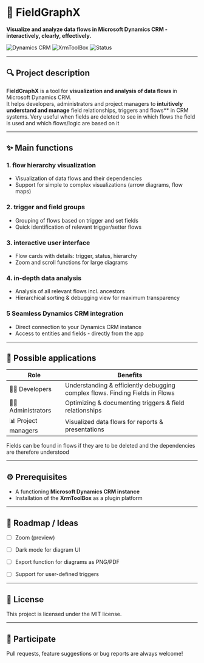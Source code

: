 # 🚀 FieldGraphX

**Visualize and analyze data flows in Microsoft Dynamics CRM - interactively, clearly, effectively.**

![Dynamics CRM](https://img.shields.io/badge/Dynamics%20CRM-Integration-blue)
![XrmToolBox](https://img.shields.io/badge/XrmToolBox-Plugin-green)
![Status](https://img.shields.io/badge/status-Beta-yellow)

---

## 🔍 Project description

**FieldGraphX** is a tool for **visualization and analysis of data flows** in Microsoft Dynamics CRM.  
It helps developers, administrators and project managers to **intuitively understand and manage** field relationships, triggers and flows** in CRM systems.
Very useful when fields are deleted to see in which flows the field is used and which flows/logic are based on it

---

## ✨ Main functions

### 1. flow hierarchy visualization
- Visualization of data flows and their dependencies
- Support for simple to complex visualizations (arrow diagrams, flow maps)

### 2. trigger and field groups
- Grouping of flows based on trigger and set fields
- Quick identification of relevant trigger/setter flows

### 3. interactive user interface
- Flow cards with details: trigger, status, hierarchy
- Zoom and scroll functions for large diagrams

### 4. in-depth data analysis
- Analysis of all relevant flows incl. ancestors
- Hierarchical sorting & debugging view for maximum transparency

### 5 Seamless Dynamics CRM integration
- Direct connection to your Dynamics CRM instance
- Access to entities and fields - directly from the app

---

## 🎯 Possible applications

| Role | Benefits |
|-------------------|------------------------------------------------------|
| 👨‍💻 Developers | Understanding & efficiently debugging complex flows. Finding Fields in Flows  |
| 🧑‍💼 Administrators | Optimizing & documenting triggers & field relationships |
| 📊 Project managers | Visualized data flows for reports & presentations |

Fields can be found in flows if they are to be deleted and the dependencies are therefore understood

---

## ⚙️ Prerequisites

- A functioning **Microsoft Dynamics CRM instance**
- Installation of the **XrmToolBox** as a plugin platform

---

## 🧭 Roadmap / Ideas

- [ ] Zoom (preview)
- [ ] Dark mode for diagram UI
- [ ] Export function for diagrams as PNG/PDF
- [ ] Support for user-defined triggers



---

## 📎 License

This project is licensed under the MIT license. <!--Further information can be found in the [LICENSE file](./LICENSE).-->

---

## 🤝 Participate

Pull requests, feature suggestions or bug reports are always welcome!  
<!--Check out our [Contributing Guidelines](./CONTRIBUTING.md) to get started.

---

<!--## 📷 Preview (optional)-->

<!-- Insert screenshots -->
<!--
![example-flow](./screenshots/flow-example.png)


--- -->
